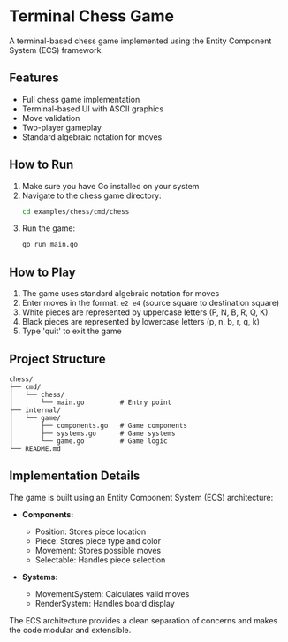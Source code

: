 # Terminal Chess Game

A terminal-based chess game implemented using the Entity Component System (ECS) framework.

## Features

- Full chess game implementation
- Terminal-based UI with ASCII graphics
- Move validation
- Two-player gameplay
- Standard algebraic notation for moves

## How to Run

1. Make sure you have Go installed on your system
2. Navigate to the chess game directory:
   ```bash
   cd examples/chess/cmd/chess
   ```
3. Run the game:
   ```bash
   go run main.go
   ```

## How to Play

1. The game uses standard algebraic notation for moves
2. Enter moves in the format: `e2 e4` (source square to destination square)
3. White pieces are represented by uppercase letters (P, N, B, R, Q, K)
4. Black pieces are represented by lowercase letters (p, n, b, r, q, k)
5. Type 'quit' to exit the game

## Project Structure

```
chess/
├── cmd/
│   └── chess/
│       └── main.go         # Entry point
├── internal/
│   └── game/
│       ├── components.go   # Game components
│       ├── systems.go      # Game systems
│       └── game.go         # Game logic
└── README.md
```

## Implementation Details

The game is built using an Entity Component System (ECS) architecture:

- **Components:**
  - Position: Stores piece location
  - Piece: Stores piece type and color
  - Movement: Stores possible moves
  - Selectable: Handles piece selection

- **Systems:**
  - MovementSystem: Calculates valid moves
  - RenderSystem: Handles board display

The ECS architecture provides a clean separation of concerns and makes the code modular and extensible.